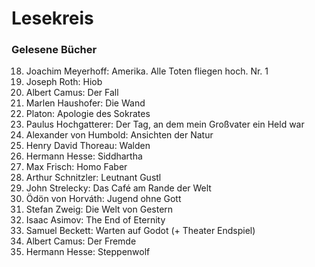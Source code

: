 # Lesekreis

### Gelesene Bücher

18. Joachim Meyerhoff: Amerika. Alle Toten fliegen hoch. Nr. 1
17. Joseph Roth: Hiob
16. Albert Camus: Der Fall
15. Marlen Haushofer: Die Wand
14. Platon: Apologie des Sokrates
13. Paulus Hochgatterer: Der Tag, an dem mein Großvater ein Held war
12. Alexander von Humbold: Ansichten der Natur
11. Henry David Thoreau: Walden
10. Hermann Hesse: Siddhartha
9. Max Frisch: Homo Faber
8. Arthur Schnitzler: Leutnant Gustl
7. John Strelecky: Das Café am Rande der Welt
6. Ödön von Horváth: Jugend ohne Gott
5. Stefan Zweig: Die Welt von Gestern
4. Isaac Asimov: The End of Eternity
3. Samuel Beckett: Warten auf Godot (+ Theater Endspiel)
2. Albert Camus: Der Fremde
1. Hermann Hesse: Steppenwolf
